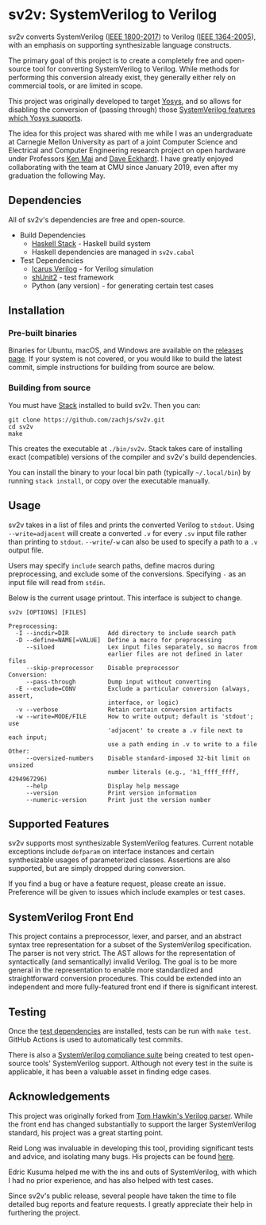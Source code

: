 # sv2v: SystemVerilog to Verilog

sv2v converts SystemVerilog ([IEEE 1800-2017]) to Verilog ([IEEE 1364-2005]),
with an emphasis on supporting synthesizable language constructs.

[IEEE 1800-2017]: https://ieeexplore.ieee.org/servlet/opac?punumber=8299593
[IEEE 1364-2005]: https://ieeexplore.ieee.org/servlet/opac?punumber=10779

The primary goal of this project is to create a completely free and open-source
tool for converting SystemVerilog to Verilog. While methods for performing this
conversion already exist, they generally either rely on commercial tools, or are
limited in scope.

This project was originally developed to target [Yosys], and so allows for
disabling the conversion of (passing through) those [SystemVerilog features
which Yosys supports].

[Yosys]: http://www.clifford.at/yosys/
[SystemVerilog features which Yosys supports]: https://github.com/YosysHQ/yosys#supported-features-from-systemverilog

The idea for this project was shared with me while I was an undergraduate at
Carnegie Mellon University as part of a joint Computer Science and Electrical
and Computer Engineering research project on open hardware under Professors [Ken
Mai] and [Dave Eckhardt]. I have greatly enjoyed collaborating with the team at
CMU since January 2019, even after my graduation the following May.

[Ken Mai]: https://engineering.cmu.edu/directory/bios/mai-kenneth.html
[Dave Eckhardt]: https://www.cs.cmu.edu/~davide/


## Dependencies

All of sv2v's dependencies are free and open-source.

* Build Dependencies
    * [Haskell Stack](https://www.haskellstack.org/) - Haskell build system
    * Haskell dependencies are managed in `sv2v.cabal`
* Test Dependencies
    * [Icarus Verilog](http://iverilog.icarus.com) - for Verilog simulation
    * [shUnit2](https://github.com/kward/shunit2) - test framework
    * Python (any version) - for generating certain test cases


## Installation

### Pre-built binaries

Binaries for Ubuntu, macOS, and Windows are available on the [releases page]. If
your system is not covered, or you would like to build the latest commit, simple
instructions for building from source are below.

[releases page]: https://github.com/zachjs/sv2v/releases

### Building from source

You must have [Stack] installed to build sv2v. Then you can:

[Stack]: https://www.haskellstack.org/

```
git clone https://github.com/zachjs/sv2v.git
cd sv2v
make
```

This creates the executable at `./bin/sv2v`. Stack takes care of installing
exact (compatible) versions of the compiler and sv2v's build dependencies.

You can install the binary to your local bin path (typically `~/.local/bin`) by
running `stack install`, or copy over the executable manually.


## Usage

sv2v takes in a list of files and prints the converted Verilog to `stdout`.
Using `--write=adjacent` will create a converted `.v` for every `.sv` input file
rather than printing to `stdout`. `--write`/`-w` can also be used to specify a
path to a `.v` output file.

Users may specify `include` search paths, define macros during preprocessing,
and exclude some of the conversions. Specifying `-` as an input file will read
from `stdin`.

Below is the current usage printout. This interface is subject to change.

```
sv2v [OPTIONS] [FILES]

Preprocessing:
  -I --incdir=DIR           Add directory to include search path
  -D --define=NAME[=VALUE]  Define a macro for preprocessing
     --siloed               Lex input files separately, so macros from
                            earlier files are not defined in later files
     --skip-preprocessor    Disable preprocessor
Conversion:
     --pass-through         Dump input without converting
  -E --exclude=CONV         Exclude a particular conversion (always, assert,
                            interface, or logic)
  -v --verbose              Retain certain conversion artifacts
  -w --write=MODE/FILE      How to write output; default is 'stdout'; use
                            'adjacent' to create a .v file next to each input;
                            use a path ending in .v to write to a file
Other:
     --oversized-numbers    Disable standard-imposed 32-bit limit on unsized
                            number literals (e.g., 'h1_ffff_ffff, 4294967296)
     --help                 Display help message
     --version              Print version information
     --numeric-version      Print just the version number
```


## Supported Features

sv2v supports most synthesizable SystemVerilog features. Current notable
exceptions include `defparam` on interface instances and certain synthesizable
usages of parameterized classes. Assertions are also supported, but are simply
dropped during conversion.

If you find a bug or have a feature request, please create an issue. Preference
will be given to issues which include examples or test cases.


## SystemVerilog Front End

This project contains a preprocessor, lexer, and parser, and an abstract syntax
tree representation for a subset of the SystemVerilog specification. The parser
is not very strict. The AST allows for the representation of syntactically (and
semantically) invalid Verilog. The goal is to be more general in the
representation to enable more standardized and straightforward conversion
procedures. This could be extended into an independent and more fully-featured
front end if there is significant interest.


## Testing

Once the [test dependencies](#dependencies) are installed, tests can be run with
`make test`. GitHub Actions is used to automatically test commits.

There is also a [SystemVerilog compliance suite] being created to test
open-source tools' SystemVerilog support. Although not every test in the suite
is applicable, it has been a valuable asset in finding edge cases.

[SystemVerilog compliance suite]: https://github.com/SymbiFlow/sv-tests


## Acknowledgements

This project was originally forked from [Tom Hawkin's Verilog parser]. While the
front end has changed substantially to support the larger SystemVerilog
standard, his project was a great starting point.

[Tom Hawkin's Verilog parser]: https://github.com/tomahawkins/verilog

Reid Long was invaluable in developing this tool, providing significant tests
and advice, and isolating many bugs. His projects can be found
[here](https://bitbucket.org/ReidLong/).

Edric Kusuma helped me with the ins and outs of SystemVerilog, with which I had
no prior experience, and has also helped with test cases.

Since sv2v's public release, several people have taken the time to file detailed
bug reports and feature requests. I greatly appreciate their help in furthering
the project.
